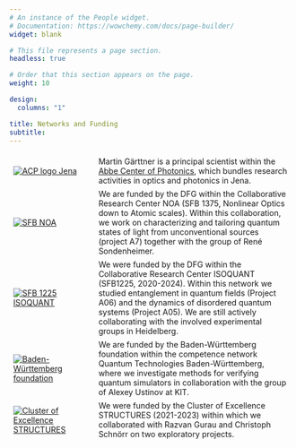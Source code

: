 ```yaml
---
# An instance of the People widget.
# Documentation: https://wowchemy.com/docs/page-builder/
widget: blank

# This file represents a page section.
headless: true

# Order that this section appears on the page.
weight: 10

design:
  columns: "1"

title: Networks and Funding
subtitle:
---
```

<style>
  .funding-row {
    margin: 25px 5px;
  }

  .funding-cell * {
  margin: auto;
  }

  @media (min-width: 576px){
    .funding-cell {
      display: table-cell;
      vertical-align: middle;
    }

    .funding-cell:nth-child(1) {
      width: 30%;
      /*padding: 5%;*/
    }

    .funding-row {
      display: table-row;
    }

    .funding-table {
      display: table;
      border-spacing: 0.5em;
    }
  }
</style>

<div class="funding-table">
  <div class="funding-row">
    <div class="funding-cell">
      <a href="https://www.isoquant-heidelberg.de/">
        <img src="/logos/acp.jpg" alt="ACP logo Jena">
      </a>
    </div>
    <div class="funding-cell">
      <span>Martin Gärttner is a principal scientist within the <a href="https://www.acp.uni-jena.de/">Abbe Center of Photonics</a>, which bundles research activities in optics and photonics in Jena.</span>
    </div>
  </div>

  <div class="funding-row">
    <div class="funding-cell">
      <a href="https://www.noa.uni-jena.de/">
        <img src="/logos/sfb_noa.png" alt="SFB NOA">
      </a>
    </div>
    <div class="funding-cell">
      <span>We are funded by the DFG within the Collaborative Research Center NOA (SFB 1375, Nonlinear Optics down to Atomic scales). Within this collaboration, we work on characterizing and tailoring quantum states of light from unconventional sources (project A7) together with the group of René Sondenheimer.</span>
    </div>
  </div>

  <div class="funding-row">
    <div class="funding-cell">
      <a href="https://www.isoquant-heidelberg.de/">
        <img src="/logos/isoquant.jpg" alt="SFB 1225 ISOQUANT">
      </a>
    </div>
    <div class="funding-cell">
      <span>We were funded by the DFG within the Collaborative Research Center ISOQUANT (SFB1225, 2020-2024). Within this network we studied entanglement in quantum fields (Project A06) and the dynamics of disordered quantum systems (Project A05). We are still actively collaborating with the involved experimental groups in Heidelberg.</span>
    </div>
  </div>

  <div class="funding-row">
    <div class="funding-cell">
      <a href="https://www.bwstiftung.de/de/programm/quantentechnologie/">
        <img src="/logos/bw_stiftung.png" alt="Baden-Württemberg foundation">
      </a>
    </div>
    <div class="funding-cell">
      <span>We are funded by the Baden-Württemberg foundation within the competence network Quantum Technologies Baden-Württemberg, where we investigate methods for verifying quantum simulators in collaboration with the group of Alexey Ustinov at KIT.</span>
    </div>
  </div>


  <div class="funding-row">
    <div class="funding-cell">
      <a href="https://www.structures.uni-heidelberg.de/">
        <img src="/logos/structures1.png" alt="Cluster of Excellence STRUCTURES">
      </a>
    </div>
    <div class="funding-cell">
      <span>We were funded by the Cluster of Excellence STRUCTURES (2021-2023) within which we collaborated with Razvan Gurau and Christoph Schnörr on two exploratory projects.</span>
    </div>
  </div>
</div>
